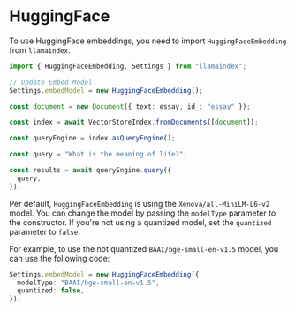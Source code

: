 # HuggingFace

To use HuggingFace embeddings, you need to import `HuggingFaceEmbedding` from `llamaindex`.

```ts
import { HuggingFaceEmbedding, Settings } from "llamaindex";

// Update Embed Model
Settings.embedModel = new HuggingFaceEmbedding();

const document = new Document({ text: essay, id_: "essay" });

const index = await VectorStoreIndex.fromDocuments([document]);

const queryEngine = index.asQueryEngine();

const query = "What is the meaning of life?";

const results = await queryEngine.query({
  query,
});
```

Per default, `HuggingFaceEmbedding` is using the `Xenova/all-MiniLM-L6-v2` model. You can change the model by passing the `modelType` parameter to the constructor.
If you're not using a quantized model, set the `quantized` parameter to `false`.

For example, to use the not quantized `BAAI/bge-small-en-v1.5` model, you can use the following code:

```ts
Settings.embedModel = new HuggingFaceEmbedding({
  modelType: "BAAI/bge-small-en-v1.5",
  quantized: false,
});
```
